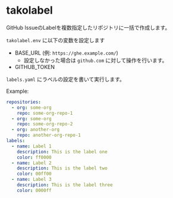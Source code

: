 # takolabel

GitHub IssueのLabelを複数指定したリポジトリに一括で作成します。

`takolabel.env` に以下の変数を設定します

* BASE_URL (例: `https://ghe.example.com/`)
  * 設定しなかった場合は `github.com` に対して操作を行います。
* GITHUB_TOKEN

`labels.yaml` にラベルの設定を書いて実行します。

Example:

```yaml
repositories:
  - org: some-org
    repo: some-org-repo-1
  - org: some-org
    repo: some-org-repo-2
  - org: another-org
    repo: another-org-repo-1
labels:
  - name: Label 1
    description: This is the label one 
    color: ff0000
  - name: Label 2
    description: This is the label two
    color: 00ff00
  - name: Label 3
    description: This is the label three
    color: 0000ff
```
